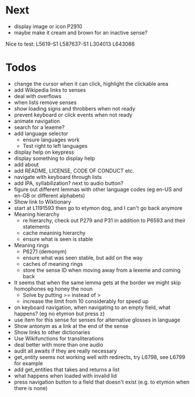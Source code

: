 # Next
- display image or icon P2910
 - maybe make it cream and brown for an inactive sense?

Nice to test:
L5619-S1
L587637-S1
L304013
L643086

# Todos
- change the cursor when it can click, highlight the clickable area
- add Wikipedia links to senses
- deal with overflows
 - when lists remove senses
- show loading signs and throbbers when not ready
 - prevent keyboard or click events when not ready
- animate navigation
- search for a lexeme?
- add language selector
  - ensure languages work
  - Test right to left languages
- display help on keypress
- display something to display help
- add about
- add README, LICENSE, CODE OF CONDUCT etc.
- navigate with keyboard through lists
- add IPA, syllabilization? next to audio button?
- figure out different lemmas with other language codes (eg en-US and en-GB or different alphabets)
- Show link to Wiktionary
- start at L1191593 then go to etymon dog, and I can't go back anymore
- Meaning hierarchy
  - re hierarchy, check out P279 and P31 in addition to P6593 and their statements
  - cache meaninig hierarchy
  - ensure what is seen is stable
- Meaning rings
  - P6271 (demonym)
  - ensure what was seen stable, but add on the way
  - caches of meaning rings
  - store the sense ID when moving away from a lexeme and coming back
- It seems that when the same lemma gets at the border we might skip homophones eg honey the noun
  - Solve by putting >= instead of >
  - increase the limit from 10 considerably for speed up
- on keyboard navigation, when navigating to an empty field, what happens? (eg no etymon but press z)
- use item for this sense for senses for alternative glosses in language
- Show antonym as a link at the end of the sense
- Show links to other dictionaries
- Use Wikifunctions for transliterations
- deal better with more than one audio
- audit all awaits if they are really necessary
- get_entity seems not working well with redirects, try L6798, see L6799 for example
- add get_entities that takes and returns a list
- what happens when loaded with invalid lid
- press navigation button to a field that doesn't exist (e.g. to etymon when there is none)

